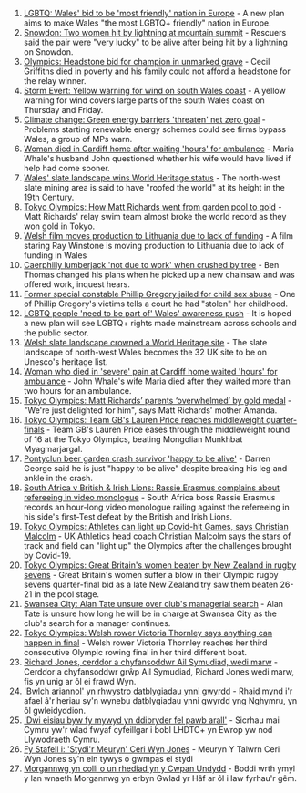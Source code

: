 1. [LGBTQ: Wales' bid to be 'most friendly' nation in Europe](https://www.bbc.co.uk/news/uk-wales-57986732) - A new plan aims to make Wales "the most LGBTQ+ friendly" nation in Europe.
2. [Snowdon: Two women hit by lightning at mountain summit](https://www.bbc.co.uk/news/uk-wales-57999183) - Rescuers said the pair were "very lucky" to be alive after being hit by a lightning on Snowdon.
3. [Olympics: Headstone bid for champion in unmarked grave](https://www.bbc.co.uk/news/uk-wales-58008948) - Cecil Griffiths died in poverty and his family could not afford a headstone for the relay winner.
4. [Storm Evert: Yellow warning for wind on south Wales coast](https://www.bbc.co.uk/news/uk-wales-58011880) - A yellow warning for wind covers large parts of the south Wales coast on Thursday and Friday.
5. [Climate change: Green energy barriers 'threaten' net zero goal](https://www.bbc.co.uk/news/uk-wales-58001745) - Problems starting renewable energy schemes could see firms bypass Wales, a group of MPs warn.
6. [Woman died in Cardiff home after waiting 'hours' for ambulance](https://www.bbc.co.uk/news/uk-wales-58005545) - Maria Whale's husband John questioned whether his wife would have lived if help had come sooner.
7. [Wales' slate landscape wins World Heritage status](https://www.bbc.co.uk/news/uk-wales-57986167) - The north-west slate mining area is said to have "roofed the world" at its height in the 19th Century.
8. [Tokyo Olympics: How Matt Richards went from garden pool to gold](https://www.bbc.co.uk/news/uk-wales-57994645) - Matt Richards' relay swim team almost broke the world record as they won gold in Tokyo.
9. [Welsh film moves production to Lithuania due to lack of funding](https://www.bbc.co.uk/news/uk-wales-57986735) - A film staring Ray Winstone is moving production to Lithuania due to lack of funding in Wales
10. [Caerphilly lumberjack 'not due to work' when crushed by tree](https://www.bbc.co.uk/news/uk-wales-58003299) - Ben Thomas changed his plans when he picked up a new chainsaw and was offered work, inquest hears.
11. [Former special constable Phillip Gregory jailed for child sex abuse](https://www.bbc.co.uk/news/uk-wales-57994650) - One of Phillip Gregory's victims tells a court he had "stolen" her childhood.
12. [LGBTQ people 'need to be part of' Wales' awareness push](https://www.bbc.co.uk/news/uk-wales-58001743) - It is hoped a new plan will see LGBTQ+ rights made mainstream across schools and the public sector.
13. [Welsh slate landscape crowned a World Heritage site](https://www.bbc.co.uk/news/uk-wales-58007018) - The slate landscape of north-west Wales becomes the 32 UK site to be on Unesco's heritage list.
14. [Woman who died in 'severe' pain at Cardiff home waited 'hours' for ambulance](https://www.bbc.co.uk/news/uk-wales-58006259) - John Whale's wife Maria died after they waited more than two hours for an ambulance.
15. [Tokyo Olympics: Matt Richards’ parents ‘overwhelmed’ by gold medal](https://www.bbc.co.uk/news/uk-wales-57999903) - "We're just delighted for him", says Matt Richards' mother Amanda.
16. [Tokyo Olympics: Team GB's Lauren Price reaches middleweight quarter-finals](https://www.bbc.co.uk/sport/av/olympics/57994254) - Team GB's Lauren Price eases through the middleweight round of 16 at the Tokyo Olympics, beating Mongolian Munkhbat Myagmarjargal.
17. [Pontyclun beer garden crash survivor 'happy to be alive'](https://www.bbc.co.uk/news/uk-wales-57992208) - Darren George said he is just "happy to be alive" despite breaking his leg and ankle in the crash.
18. [South Africa v British & Irish Lions: Rassie Erasmus complains about refereeing in video monologue](https://www.bbc.co.uk/sport/rugby-union/58012090) - South Africa boss Rassie Erasmus records an hour-long video monologue railing against the refereeing in his side's first-Test defeat by the British and Irish Lions.
19. [Tokyo Olympics: Athletes can light up Covid-hit Games, says Christian Malcolm](https://www.bbc.co.uk/sport/olympics/57983062) - UK Athletics head coach Christian Malcolm says the stars of track and field can "light up" the Olympics after the challenges brought by Covid-19.
20. [Tokyo Olympics: Great Britain's women beaten by New Zealand in rugby sevens](https://www.bbc.co.uk/sport/olympics/58009876) - Great Britain's women suffer a blow in their Olympic rugby sevens quarter-final bid as a late New Zealand try saw them beaten 26-21 in the pool stage.
21. [Swansea City: Alan Tate unsure over club's managerial search](https://www.bbc.co.uk/sport/football/58006315) - Alan Tate is unsure how long he will be in charge at Swansea City as the club's search for a manager continues.
22. [Tokyo Olympics: Welsh rower Victoria Thornley says anything can happen in final](https://www.bbc.co.uk/sport/av/wales/58008425) - Welsh rower Victoria Thornley reaches her third consecutive Olympic rowing final in her third different boat.
23. [Richard Jones, cerddor a chyfansoddwr Ail Symudiad, wedi marw](https://www.bbc.co.uk/newyddion/58005359) - Cerddor a chyfansoddwr grŵp Ail Symudiad, Richard Jones wedi marw, fis yn unig ar ôl ei frawd Wyn.
24. ['Bwlch ariannol' yn rhwystro datblygiadau ynni gwyrdd](https://www.bbc.co.uk/newyddion/57949116) - Rhaid mynd i'r afael â'r heriau sy'n wynebu datblygiadau ynni gwyrdd yng Nghymru, yn ôl gwleidyddion.
25. ['Dwi eisiau byw fy mywyd yn ddibryder fel pawb arall'](https://www.bbc.co.uk/newyddion/58005355) - Sicrhau mai Cymru yw'r wlad fwyaf cyfeillgar i bobl LHDTC+ yn Ewrop yw nod Llywodraeth Cymru.
26. [Fy Stafell i: 'Stydi'r Meuryn' Ceri Wyn Jones](https://www.bbc.co.uk/newyddion/57975995) - Meuryn Y Talwrn Ceri Wyn Jones sy'n ein tywys o gwmpas ei stydi
27. [Morgannwg yn colli o un rhediad yn y Cwpan Undydd](https://www.bbc.co.uk/newyddion/58002068) - Boddi wrth ymyl y lan wnaeth Morgannwg yn erbyn Gwlad yr Hâf ar ôl i law fyrhau'r gêm.
